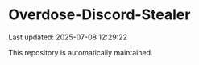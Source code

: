 # Overdose-Discord-Stealer

Last updated: 2025-07-08 12:29:22

This repository is automatically maintained.
